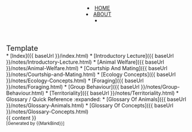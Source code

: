 <head-bottom>
  <link rel="stylesheet" href="{{baseUrl}}/stylesheets/main.css">
</head-bottom>

<header fixed>
  <navbar placement="top" type="inverse">
    <a slot="brand" href="{{baseUrl}}/index.html" title="Home" class="navbar-brand">
      <i class="far fa-file-image"></i>
    </a>
    <li><a href="{{baseUrl}}/index.html" class="nav-link">HOME</a></li>
    <li><a href="{{baseUrl}}/about.html" class="nav-link">ABOUT</a></li>
    <li slot="right">
      <form class="navbar-form">
        <searchbar :data="searchData" placeholder="Search" :on-hit="searchCallback" menu-align-right></searchbar>
      </form>
    </li>
  </navbar>
</header>

<div id="flex-body">
  <nav id="site-nav" class="fixed-header-padding">
    <div class="site-nav-top">
      <div class="font-weight-bold mb-2" style="font-size: 1.25rem;">Template</div>
    </div>
    <div class="nav-component slim-scroll">
      <site-nav>
* [Index]({{ baseUrl }}/index.html)
* [Introductory Lecture]({{ baseUrl }}/notes/Introductory-Lecture.html)
* [Animal Welfare]({{ baseUrl }}/notes/Animal-Welfare.html)
* [Courtship And Mating]({{ baseUrl }}/notes/Courtship-and-Mating.html)
* [Ecology Concepts]({{ baseUrl }}/notes/Ecology-Concepts.html)
* [Foraging]({{ baseUrl }}/notes/Foraging.html)
* [Group Behaviour]({{ baseUrl }}/notes/Group-Behaviour.html)
* [Territoriality]({{ baseUrl }}/notes/Territoriality.html)
* Glossary / Quick Reference :expanded:
  * [Glossary Of Animals]({{ baseUrl }}/notes/Glossary-Animals.html)
  * [Glossary Of Concepts]({{ baseUrl }}/notes/Glossary-Concepts.html)
      </site-nav>
    </div>
  </nav>
  <div id="content-wrapper" class="fixed-header-padding">
    {{ content }}
  </div>
  <nav id="page-nav" class="fixed-header-padding">
    <div class="nav-component slim-scroll">
      <page-nav />
    </div>
  </nav>
</div>

<footer>
  
<!-- Support MarkBind by including a link to us on your landing page! -->
<div class="text-center">
  <small>[Generated by {{MarkBind}}]</small>
</div>

</footer>
